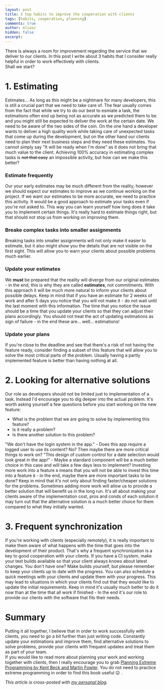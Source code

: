 ```yaml
---
layout: post
title: 3 top habits to improve the cooperation with clients
tags: [habits, cooperation, planning]
comments: true
author: eliasz
hidden: false
excerpt:
---
```


There is always a room for improvement regarding the service that we deliver to our clients.
In this post I write about 3 habits that I consider really helpful in order to work effectively with clients.  
Shall we start?

# 1. Estimating

Estimates... As long as this might be a nightmare for many developers, this is still a crucial part that we need to take care of. The fear usually comes from the fact that while we try to do our best to esmiate a task, the estimations often end up being not as accurate as we predicted them to be and you might still be expected to deliver the work at the certain date. We need to be aware of the two sides of the coin. On the one hand a developer wants to deliver a high quality work while taking care of unexpected tasks that come up during the development, but on the other hand our clients need to plan their next business steps and they need these estimates. You cannot simply say "It will be ready when I'm done" as it does not bring that much value to the client. Achieving 100% accuracy in estimating complex tasks is <del>not that easy</del> an impossible activity, but how can we make this better?

### Estimate frequently
Our your early estimates may be much different from the reality, however we should expect our estimates to improve as we continue working on the project. If we want our estimates to be more accurate, we need to practice this activity. It would be a good approach to estimate your tasks even if you're not asked to. This way you can learn yourself how long does it take you to implement certain things. It's really hard to estimate things right, but that should not stop us from working on improving them.

### Breake complex tasks into smaller assignments
Breaking tasks into smaller assignments will not only make it easier to estimate, but it also might show you the details that are not visible on the first sight. This will allow you to warn your clients about possible problems much earlier.

### Update your estimates
We <b>must</b> be prepared that the reality will diverge from our original estimates - in the end, this is why they are called <b>estimates</b>, not commitments.
With this approach it will be much more natural to inform your clients about possible delays. Keep in mind that if you have an estimate for 2 weeks of work and after 5 days you notice that you will not make it - do not wait until the last moment with this information. The time that you notice the issue should be a time that you update your clients so that they can adjust their plans accordingly. You should not treat the act of updating estimations as sign of failure - in the end these are... well... estimations!

### Update your plans
If you're close to the deadline and see that there's a risk of not having the feature ready, consider finding a subset of this feature that will allow you to solve the most critical parts of the problem. Usually having a partly implemented feature is better than having nothing at all.

# 2. Looking for alternative solutions

Our role as developers should not be limited just to implementation of a task. Instead I'd encourage you to dig deeper into the actual problem. It's worth asking yourself a few questions before you start working on the new feature:
- What is the problem that we are going to solve by implementing this feature?
- Is it really a problem?
- Is there another solution to this problem?

"We don't have the login system in the app." - Does this app require a logged user to use its content? No? Then maybe there are more critical things to work on?
"This design of custom control for a date selection would look great in the app!" - Maybe a standard component will be a much better choice in this case and will take a few days less to implement?
Investing more work into a feature `A` means that you will not be able to invest this time into a feature `B` - in the end, maybe there are more important tasks to be done? Keep in mind that it's not only about finding faster/cheaper solutions for the problems. Sometimes adding more work will allow us to provide a better solution that will benefit us in the long run. It's all about making your clients aware of the implementation cost, pros and conds of each solution it may turn out that the alternative solution is a much better choice for them compared to what they initially wanted.

# 3. Frequent synchronization

If you're working with clients (especially remotely), it is really important to make them aware of what happens with the time that goes into the development of their product. That's why a frequent synchronization is a key to good cooperation with your clients. If you have a CI system, make your test builds available so that your client always knows about latest changes. You don't have one? Make builds yourself, but please remember to keep your clients up to date with the progress.
You can also schedule a quick meetings with your clients and update them with your progress. This may lead to situations in which your clients find out that they would like to update the initial requirements. Keep in mind it's usually much better to do it now than at the time that all work if finished - In the end it's our role to provide our clients with the software that fits their needs.


# Summary
Putting it all together, I believe that in order to work successfully with clients, you need to go a bit further than just writing code. Constantly update your estimations and improve them, find alternative solutions to solve problems, provide your clients with frequent updates and treat them as part of your team.  
If you would like to read more about planning your work and working together with clients, then I really encourage you to grab [Planning Extreme Programming by Kent Beck and Martin Fowler](https://www.amazon.com/Planning-Extreme-Programming-Kent-Beck/dp/0201710919). You do not need to practice extreme programming in order to find this book useful 😉 .

*This article is cross-posted with [my personal blog](https://eliaszsawicki.com/).*